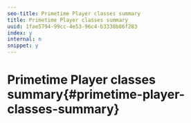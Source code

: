 ```yaml
---
seo-title: Primetime Player classes summary
title: Primetime Player classes summary
uuid: 1fae5794-99cc-4e53-96c4-b3338b86f283
index: y
internal: n
snippet: y
---
```


# Primetime Player classes summary{#primetime-player-classes-summary}


